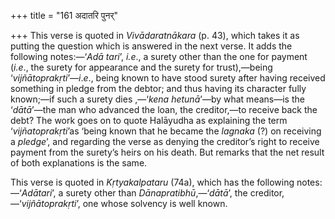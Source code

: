 +++
title = "161 अदातरि पुनर्"

+++
This verse is quoted in *Vivādaratnākara* (p. 43), which takes it as
putting the question which is answered in the next verse. It adds the
following notes:—‘*Adā tari*’, *i.e*., a surety other than the one for
payment (*i.e*., the surety for appearance and the surety for
trust),—being ‘*vijñātoprakṛti*’—*i*.*e*., being known to have stood
surety after having received something in pledge from the debtor; and
thus having its character fully known;—if such a surety dies ,—‘*kena
hetunā*’—by what means—is the ‘*dātā*’—the man who advanced the loan,
the creditor,—to receive back the debt? The work goes on to quote
Halāyudha as explaining the term ‘*vijñatoprakṛti*’as ‘being known that
he became the *lagnaka* (?) on receiving a *pledge*’, and regarding the
verse as denying the creditor’s right to receive payment from the
surety’s heirs on his death. But remarks that the net result of both
explanations is the same.

This verse is quoted in *Kṛtyakalpataru* (74a), which has the following
notes:—‘*Adātari*’, a surety other than *Dānapratibhū*,—‘*dātā*’, the
creditor,—‘*vijñātoprakṛti*’, one whose solvency is well known.


